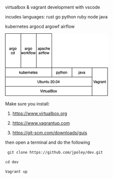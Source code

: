 
virtualbox & vagrant development with vscode

incudes languages:
rust
go
python
ruby
node
java

kubernetes
argocd
argowf
airflow

![diagram](https://github.com/jpoley/dev/blob/main/dev.png) 


Make sure you install:
1. https://www.virtualbox.org

2. https://www.vagrantup.com

3. https://git-scm.com/downloads/guis

then open a terminal and do the following

``` git clone https://github.com/jpoley/dev.git```

```cd dev```

```Vagrant up```


